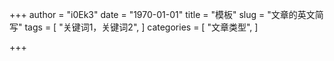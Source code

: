 +++
author = "i0Ek3"
date = "1970-01-01"
title = "模板" 
slug = "文章的英文简写"
tags = [
    "关键词1，关键词2",
]
categories = [
    "文章类型",
]

+++



